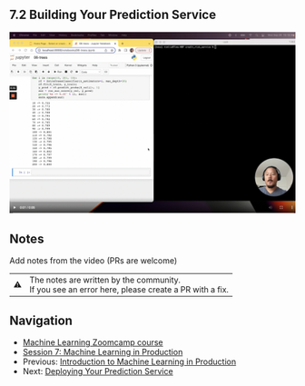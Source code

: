 ## 7.2 Building Your Prediction Service

<img src="images/thumbnail-7-02.png">

## Notes

Add notes from the video (PRs are welcome)


<table>
   <tr>
      <td>⚠️</td>
      <td>
         The notes are written by the community. <br>
         If you see an error here, please create a PR with a fix.
      </td>
   </tr>
</table>


## Navigation

* [Machine Learning Zoomcamp course](../)
* [Session 7: Machine Learning in Production](./)
* Previous: [Introduction to Machine Learning in Production](01-introduction.md)
* Next: [Deploying Your Prediction Service](03-deploying-your-prediction-service.md)